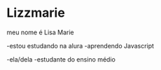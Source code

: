 # Lizzmarie

meu nome é Lisa Marie 

-estou estudando na alura
-aprendendo Javascript

-ela/dela
-estudante do ensino médio 
